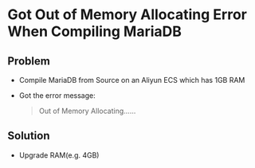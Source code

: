 # Got Out of Memory Allocating Error When Compiling MariaDB

## Problem
* Compile MariaDB from Source on an Aliyun ECS which has 1GB RAM
* Got the error message:

  > Out of Memory Allocating......

## Solution
* Upgrade RAM(e.g. 4GB)

